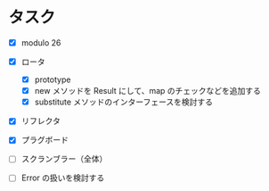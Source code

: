# タスク

- [x] modulo 26 
- [x] ロータ
  - [x] prototype
  - [x] new メソッドを Result にして、map のチェックなどを追加する
  - [x] substitute メソッドのインターフェースを検討する
- [x] リフレクタ
- [x] プラグボード

- [ ] スクランブラー（全体）

- [ ] Error の扱いを検討する